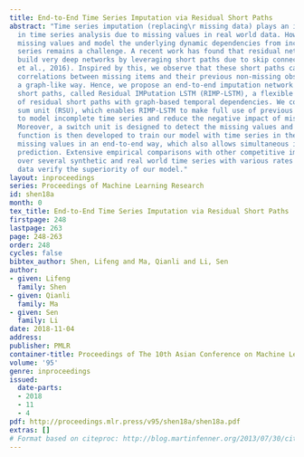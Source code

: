 ```yaml
---
title: End-to-End Time Series Imputation via Residual Short Paths
abstract: "Time series imputation (replacing\r missing data) plays an important role
  in time series analysis due to missing values in real world data. How to recover
  missing values and model the underlying dynamic dependencies from incomplete time
  series remains a challenge. A recent work has found that residual networks help
  build very deep networks by leveraging short paths due to skip connections (Veit
  et al., 2016). Inspired by this, we observe that these short paths can model underlying
  correlations between missing items and their previous non-missing observations in
  a graph-like way. Hence, we propose an end-to-end imputation network with residual
  short paths, called Residual IMPutation LSTM (RIMP-LSTM), a flexible combination
  of residual short paths with graph-based temporal dependencies. We construct a residual
  sum unit (RSU), which enables RIMP-LSTM to make full use of previous revealed information
  to model incomplete time series and reduce the negative impact of missing values.
  Moreover, a switch unit is designed to detect the missing values and a new loss
  function is then developed to train our model with time series in the presence of
  missing values in an end-to-end way, which also allows simultaneous imputation and
  prediction. Extensive empirical comparisons with other competitive imputation approaches
  over several synthetic and real world time series with various rates of missing
  data verify the superiority of our model."
layout: inproceedings
series: Proceedings of Machine Learning Research
id: shen18a
month: 0
tex_title: End-to-End Time Series Imputation via Residual Short Paths
firstpage: 248
lastpage: 263
page: 248-263
order: 248
cycles: false
bibtex_author: Shen, Lifeng and Ma, Qianli and Li, Sen
author:
- given: Lifeng
  family: Shen
- given: Qianli
  family: Ma
- given: Sen
  family: Li
date: 2018-11-04
address: 
publisher: PMLR
container-title: Proceedings of The 10th Asian Conference on Machine Learning
volume: '95'
genre: inproceedings
issued:
  date-parts:
  - 2018
  - 11
  - 4
pdf: http://proceedings.mlr.press/v95/shen18a/shen18a.pdf
extras: []
# Format based on citeproc: http://blog.martinfenner.org/2013/07/30/citeproc-yaml-for-bibliographies/
---
```

